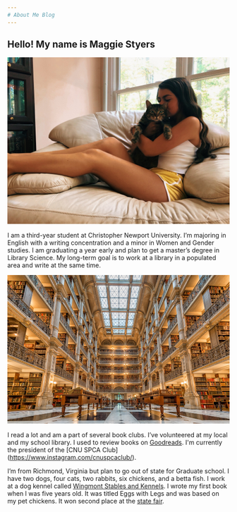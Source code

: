 ```yaml
---
# About Me Blog
---
```

## Hello! My name is Maggie Styers
![Me and Ash](https://github.com/maggiestyers/About-Me/blob/master/Images/MeAndAsh.jpg?raw=true)

I am a third-year student at Christopher Newport University. I’m majoring in English with a writing concentration and a minor in Women and Gender studies. I am graduating a year early and plan to get a master’s degree in Library Science. My long-term goal is to work at a library in a populated area and write at the same time. 

![Big Library](https://github.com/maggiestyers/About-Me/blob/master/Images/Library.jpg) 

I read a lot and am a part of several book clubs. I’ve volunteered at my local and my school library. I used to review books on [Goodreads](https://www.goodreads.com). I'm currently the president of the [CNU SPCA Club] (https://www.instagram.com/cnuspcaclub/). 

I’m from Richmond, Virginia but plan to go out of state for Graduate school. I have two dogs, four cats, two rabbits, six chickens, and a betta fish. I work at a dog kennel called [Wingmont Stables and Kennels](https://wingmont.com). I wrote my first book when I was five years old. It was titled Eggs with Legs and was based on my pet chickens. It won second place at the [state fair](https://www.statefairva.org).
